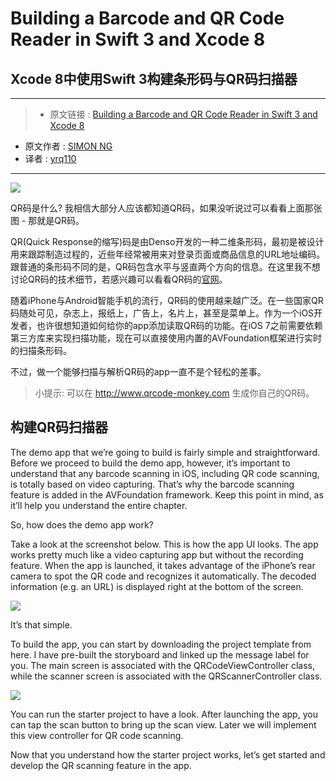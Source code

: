 # Building a Barcode and QR Code Reader in Swift 3 and Xcode 8
## Xcode 8中使用Swift 3构建条形码与QR码扫描器

***

>* 原文链接 : [Building a Barcode and QR Code Reader in Swift 3 and Xcode 8](http://www.appcoda.com/barcode-reader-swift/)
* 原文作者 : [SIMON NG](http://www.appcoda.com/author/admin/)
* 译者 : [yrq110](https://github.com/yrq110/)

***

![](http://www.appcoda.com/wp-content/uploads/2016/11/qrcode-reader-0-1680x1120.jpg)

QR码是什么? 我相信大部分人应该都知道QR码，如果没听说过可以看看上面那张图 - 那就是QR码。

QR(Quick Response的缩写)码是由Denso开发的一种二维条形码，最初是被设计用来跟踪制造过程的，近些年经常被用来对登录页面或商品信息的URL地址编码。跟普通的条形码不同的是，QR码包含水平与竖直两个方向的信息。在这里我不想讨论QR码的技术细节，若感兴趣可以看看QR码的[官网](http://www.qrcode.com/)。

随着iPhone与Android智能手机的流行，QR码的使用越来越广泛。在一些国家QR码随处可见，杂志上，报纸上，广告上，名片上，甚至是菜单上。作为一个iOS开发者，也许很想知道如何给你的app添加读取QR码的功能。在iOS 7之前需要依赖第三方库来实现扫描功能，现在可以直接使用内置的AVFoundation框架进行实时的扫描条形码。

不过，做一个能够扫描与解析QR码的app一直不是个轻松的差事。

> 小提示: 可以在 http://www.qrcode-monkey.com 生成你自己的QR码。

## 构建QR码扫描器

The demo app that we’re going to build is fairly simple and straightforward. Before we proceed to build the demo app, however, it’s important to understand that any barcode scanning in iOS, including QR code scanning, is totally based on video capturing. That’s why the barcode scanning feature is added in the AVFoundation framework. Keep this point in mind, as it’ll help you understand the entire chapter.

So, how does the demo app work?

Take a look at the screenshot below. This is how the app UI looks. The app works pretty much like a video capturing app but without the recording feature. When the app is launched, it takes advantage of the iPhone’s rear camera to spot the QR code and recognizes it automatically. The decoded information (e.g. an URL) is displayed right at the bottom of the screen.

![](http://www.appcoda.com/wp-content/uploads/2016/11/qrcode-reader-1-1024x630.png)

It’s that simple.

To build the app, you can start by downloading the project template from here. I have pre-built the storyboard and linked up the message label for you. The main screen is associated with the QRCodeViewController class, while the scanner screen is associated with the QRScannerController class.

![](http://www.appcoda.com/wp-content/uploads/2016/11/qrcode-reader-2-1024x565.png)

You can run the starter project to have a look. After launching the app, you can tap the scan button to bring up the scan view. Later we will implement this view controller for QR code scanning.

Now that you understand how the starter project works, let’s get started and develop the QR scanning feature in the app.
